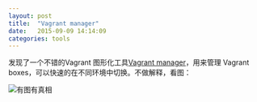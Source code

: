 ```yaml
---
layout: post
title:  "Vagrant manager"
date:   2015-09-09 14:14:09
categories: tools
---
```


发现了一个不错的Vagrant 图形化工具[Vagrant manager][1]，用来管理 Vagrant boxes，可以快速的在不同环境中切换。不做解释，看图：

![有图有真相](/images/Vagrant-manager-demo.gif)

[1]:http://vagrantmanager.com/
